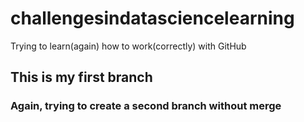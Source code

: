# challengesindatasciencelearning
Trying to learn(again) how to work(correctly) with GitHub

## This is my first branch

### Again, trying to create a second branch without merge

